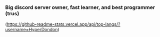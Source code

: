 ### Big discord server owner, fast learner, and best programmer (trus)
(https://github-readme-stats.vercel.app/api/top-langs/?username=HyperDondon)
